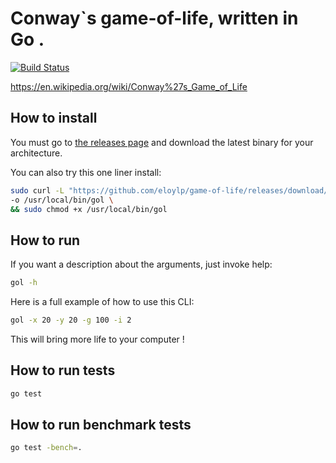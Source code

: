 # Conway`s game-of-life, written in Go .
[![Build Status](https://travis-ci.com/eloylp/game-of-life.svg?branch=master)](https://travis-ci.com/eloylp/game-of-life)

https://en.wikipedia.org/wiki/Conway%27s_Game_of_Life

## How to install

You must go to [the releases page](https://github.com/eloylp/game-of-life/releases)
and download the latest binary for your architecture.

You can also try this one liner install:
```bash
sudo curl -L "https://github.com/eloylp/game-of-life/releases/download/v1.0.0/gol_1.0.0_Linux_x86_64" \
-o /usr/local/bin/gol \
&& sudo chmod +x /usr/local/bin/gol
```
## How to run 

If you want a description about the arguments, just invoke help:
```bash
gol -h
```

Here is a full example of how to use this CLI:
```bash
gol -x 20 -y 20 -g 100 -i 2
```

This will bring more life to your computer !

## How to run tests
```bash
go test
```

## How to run benchmark tests
```bash
go test -bench=.
```
